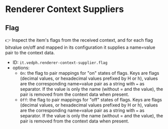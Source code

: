 # Renderer Context Suppliers

## Flag

👉 Inspect the item's flags from the received context, and for each flag bitvalue on/off and mapped in its configuration it supplies a name=value pair to the context data.

- ID: `it.vedph.renderer-context-supplier.flag`
- options:
  - `On`: the flag to pair mappings for "on" states of flags. Keys are flags (decimal values, or hexadecimal values prefixed by H or h), values are the corresponding name=value pair as a string with `=` as separator. If the value is only the name (without = and the value), the pair is removed from the context data when present.
  - `Off`: the flag to pair mappings for "off" states of flags. Keys are flags (decimal values, or hexadecimal values prefixed by H or h), values are the corresponding name=value pair as a string with `=` as separator. If the value is only the name (without = and the value), the pair is removed from the context data when present.
